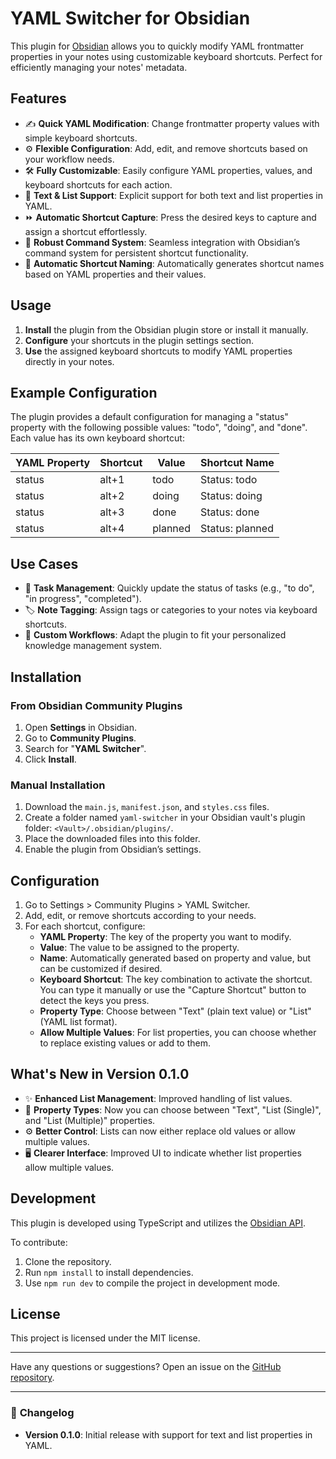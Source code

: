 # YAML Switcher for Obsidian

This plugin for [Obsidian](https://obsidian.md) allows you to quickly modify YAML frontmatter properties in your notes using customizable keyboard shortcuts. Perfect for efficiently managing your notes' metadata.

## Features

* ✍️ **Quick YAML Modification**: Change frontmatter property values with simple keyboard shortcuts.
* ⚙️ **Flexible Configuration**: Add, edit, and remove shortcuts based on your workflow needs.
* 🛠️ **Fully Customizable**: Easily configure YAML properties, values, and keyboard shortcuts for each action.
* 📝 **Text & List Support**: Explicit support for both text and list properties in YAML.
* ⏩ **Automatic Shortcut Capture**: Press the desired keys to capture and assign a shortcut effortlessly.
* 🔄 **Robust Command System**: Seamless integration with Obsidian’s command system for persistent shortcut functionality.
* 🔢 **Automatic Shortcut Naming**: Automatically generates shortcut names based on YAML properties and their values.

## Usage

1. **Install** the plugin from the Obsidian plugin store or install it manually.
2. **Configure** your shortcuts in the plugin settings section.
3. **Use** the assigned keyboard shortcuts to modify YAML properties directly in your notes.

## Example Configuration

The plugin provides a default configuration for managing a "status" property with the following possible values: "todo", "doing", and "done". Each value has its own keyboard shortcut:

| YAML Property | Shortcut | Value | Shortcut Name |
| ------------- | -------- | ----- | ------------- |
| status        | alt+1    | todo  | Status: todo  |
| status        | alt+2    | doing | Status: doing |
| status        | alt+3    | done  | Status: done  |
| status        | alt+4    | planned  | Status: planned  |

## Use Cases

* 📝 **Task Management**: Quickly update the status of tasks (e.g., "to do", "in progress", "completed").
* 🏷️ **Note Tagging**: Assign tags or categories to your notes via keyboard shortcuts.
* 📅 **Custom Workflows**: Adapt the plugin to fit your personalized knowledge management system.

## Installation

### From Obsidian Community Plugins

1. Open **Settings** in Obsidian.
2. Go to **Community Plugins**.
3. Search for "**YAML Switcher**".
4. Click **Install**.

### Manual Installation

1. Download the `main.js`, `manifest.json`, and `styles.css` files.
2. Create a folder named `yaml-switcher` in your Obsidian vault's plugin folder: `<Vault>/.obsidian/plugins/`.
3. Place the downloaded files into this folder.
4. Enable the plugin from Obsidian’s settings.

## Configuration

1. Go to Settings > Community Plugins > YAML Switcher.
2. Add, edit, or remove shortcuts according to your needs.
3. For each shortcut, configure:
   - **YAML Property**: The key of the property you want to modify.
   - **Value**: The value to be assigned to the property.
   - **Name**: Automatically generated based on property and value, but can be customized if desired.
   - **Keyboard Shortcut**: The key combination to activate the shortcut. You can type it manually or use the "Capture Shortcut" button to detect the keys you press.
   - **Property Type**: Choose between "Text" (plain text value) or "List" (YAML list format).
   - **Allow Multiple Values**: For list properties, you can choose whether to replace existing values or add to them.

## What's New in Version 0.1.0

* ✨ **Enhanced List Management**: Improved handling of list values.
* 🔢 **Property Types**: Now you can choose between "Text", "List (Single)", and "List (Multiple)" properties.
* ⚙️ **Better Control**: Lists can now either replace old values or allow multiple values.
* 🖥️ **Clearer Interface**: Improved UI to indicate whether list properties allow multiple values.

## Development

This plugin is developed using TypeScript and utilizes the [Obsidian API](https://github.com/obsidianmd/obsidian-api).

To contribute:

1. Clone the repository.
2. Run `npm install` to install dependencies.
3. Use `npm run dev` to compile the project in development mode.

## License

This project is licensed under the MIT license.

---

Have any questions or suggestions? Open an issue on the [GitHub repository](https://github.com/detsneik/yaml-switcher).

---

### 🔄 **Changelog**

* **Version 0.1.0**: Initial release with support for text and list properties in YAML.

